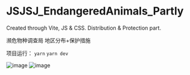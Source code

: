 # JSJSJ_EndangeredAnimals_Partly

Created through Vite, JS &amp; CSS. Distribution &amp; Protection part.

濒危物种调查局 地区分布+保护措施

项目运行：
`yarn`
`yarn dev`

![image](https://user-images.githubusercontent.com/92522606/232725227-ea2511f8-e389-499e-a66a-f65532fdc28b.png)
![image](https://user-images.githubusercontent.com/92522606/232990582-fb675a5a-9648-447d-a807-d911a5183dbd.png)
